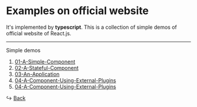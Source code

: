 Examples on official website
===================

It's implemented by **typescript**. This is a collection of simple demos of official website of React.js.

------------

Simple demos

  1. [01-A-Simple-Component](https://tonypythoneer.github.io/react-lab/examples-on-official-website/01-A-Simple-Component/hello.html)
  2. [02-A-Stateful-Component](https://tonypythoneer.github.io/react-lab/examples-on-official-website/02-A-Stateful-Component/timer.html)
  3. [03-An-Application](https://tonypythoneer.github.io/react-lab/examples-on-official-website/03-An-Application/app.html)
  4. [04-A-Component-Using-External-Plugins](https://tonypythoneer.github.io/react-lab/examples-on-official-website/04-A-Component-Using-External-Plugins/app.html)
  5. [04-A-Component-Using-External-Plugins](/04-A-Component-Using-External-Plugins/app.html)

:arrow_right_hook: [Back](..)
